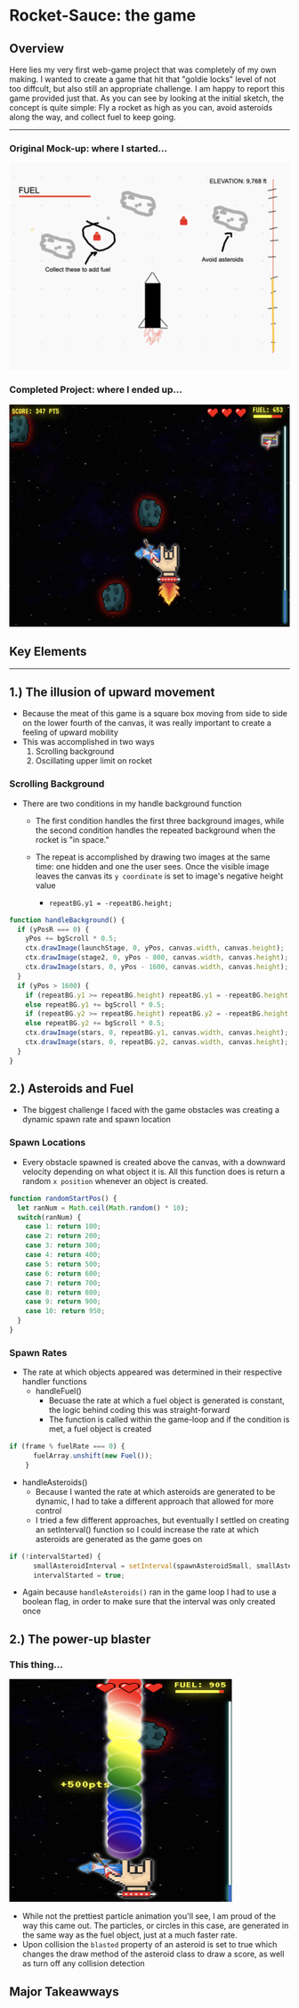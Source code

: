 # Rocket-Sauce: the game

## Overview
Here lies my very first web-game project that was completely of my own making. I wanted to create a game that hit that "goldie locks" level of not too diffcult, but also still an appropriate challenge. I am happy to report this game provided just that. As you can see by looking at the initial sketch, the concept is quite simple: Fly a rocket as high as you can, avoid asteroids along the way, and collect fuel to keep going. 
___
### Original Mock-up: where I started...
![mock-up](img/project-1_mockup.png)
### Completed Project: where I ended up...
![mock-up](img/finished-look.png)

## Key Elements
___
## 1.) The illusion of upward movement
- Because the meat of this game is a square box moving from side to side on the lower fourth of the canvas, it was really important to create a feeling of upward mobility
- This was accomplished in two ways
    1. Scrolling background
    2. Oscillating upper limit on rocket
### Scrolling Background
- There are two conditions in my handle background function
    - The first condition handles the first three background images, while the second condition handles the repeated background when the rocket is "in space."
    - The repeat is accomplished by drawing two images at the same time: one hidden and one the user sees. Once the visible image leaves the canvas its `y coordinate` is set to image's negative height value 
    
        - `repeatBG.y1 = -repeatBG.height;`
``` javascript
function handleBackground() {
  if (yPosR === 0) {
    yPos += bgScroll * 0.5;
    ctx.drawImage(launchStage, 0, yPos, canvas.width, canvas.height);
    ctx.drawImage(stage2, 0, yPos - 800, canvas.width, canvas.height);
    ctx.drawImage(stars, 0, yPos - 1600, canvas.width, canvas.height);
  }
  if (yPos > 1600) {
    if (repeatBG.y1 >= repeatBG.height) repeatBG.y1 = -repeatBG.height;
    else repeatBG.y1 += bgScroll * 0.5;
    if (repeatBG.y2 >= repeatBG.height) repeatBG.y2 = -repeatBG.height;
    else repeatBG.y2 += bgScroll * 0.5;
    ctx.drawImage(stars, 0, repeatBG.y1, canvas.width, canvas.height);
    ctx.drawImage(stars, 0, repeatBG.y2, canvas.width, canvas.height);
  }
}
```
## 2.) Asteroids and Fuel
- The biggest challenge I faced with the game obstacles was creating a dynamic spawn rate and spawn location 
### Spawn Locations
- Every obstacle spawned is created above the canvas, with a downward velocity depending on what object it is. All this function does is return a random `x position` whenever an object is created.
```javascript
function randomStartPos() {
  let ranNum = Math.ceil(Math.random() * 10);
  switch(ranNum) {
    case 1: return 100;
    case 2: return 200;
    case 3: return 300; 
    case 4: return 400;
    case 5: return 500; 
    case 6: return 600;
    case 7: return 700;
    case 8: return 800;
    case 9: return 900;
    case 10: return 950;
  }
}
```
### Spawn Rates
- The rate at which objects appeared was determined in their respective handler functions
    - handleFuel()
        - Becuase the rate at which a fuel object is generated is constant, the logic behind coding this was straight-forward
        - The function is called within the game-loop and if the condition is met, a fuel object is created
```javascript
if (frame % fuelRate === 0) {
      fuelArray.unshift(new Fuel());
    }
```
 - handleAsteroids()
    - Because I wanted the rate at which asteroids are generated to be dynamic, I had to take a different approach that allowed for more control
    - I tried a few different approaches, but eventually I settled on creating an setInterval() function so I could increase the rate at which asteroids are generated as the game goes on
```javascript
if (!intervalStarted) {
      smallAsteroidInterval = setInterval(spawnAsteroidSmall, smallAsteroidRate);
      intervalStarted = true;
```
 - Again because `handleAsteroids()` ran in the game loop I had to use a boolean flag, in order to make sure that the interval was only created once

## 2.) The power-up blaster
### This thing...
<div>
<img src="img/blasterr.png" width="400" height="400" />
</div>

- While not the prettiest particle animation you'll see, I am proud of the way this came out. The particles, or circles in this case, are generated in the same way as the fuel object, just at a much faster rate.
- Upon collision the `blasted` property of an asteroid is set to true which changes the draw method of the asteroid class to draw a score, as well as turn off any collision detection 

## Major Takeawways
